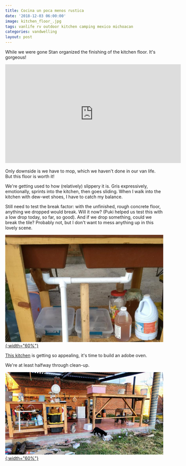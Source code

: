 ```yaml
---
title: Cocina un poca menos rustica
date: '2018-12-03 06:00:00'
image: kitchen_floor_.jpg
tags: vanlife rv outdoor kitchen camping mexico michoacan
categories: vandwelling
layout: post
---
```


While we were gone Stan organized the finishing of the kitchen floor. It's gorgeous!

<iframe width="560" height="315" src="https://www.youtube-nocookie.com/embed/9IXcGBRL9Eo" frameborder="0" allow="accelerometer; autoplay; encrypted-media; gyroscope; picture-in-picture" allowfullscreen></iframe>

Only downside is we have to mop, which we haven't done in our van life. But this floor is worth it!

We're getting used to how (relatively) slippery it is. Gris expressively, emotionally, sprints into the kitchen, then goes sliding. When I walk into the kitchen with dew-wet shoes, I have to catch my balance.

Still need to test the break factor: with the unfinished, rough concrete floor, anything we dropped would break. Will it now? (Puki helped us test this with a low drop today, so far, so good). And if we drop something, could we break the tile? Probably not, but I don't want to mess anything up in this lovely scene.

[![](/images/clean_.jpg){:width="60%"}](/images/clean.jpg)

[This kitchen](https://reverdecer.annalisagross.com/2018/06/30/rustico/) is getting so appealing, it's time to build an adobe oven.

We're at least halfway through clean-up.

[![](/images/kitchen_cleanup_.jpg){:width="60%"}](/images/kitchen_cleanup.jpg)